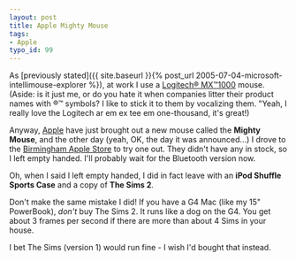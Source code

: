 ```yaml
---
layout: post
title: Apple Mighty Mouse
tags:
- Apple
typo_id: 99
---
```

As [previously stated]({{ site.baseurl }}{% post_url 2005-07-04-microsoft-intellimouse-explorer %}), at work I use a [Logitech&reg; MX&trade;1000](https://en.wikipedia.org/wiki/List_of_Logitech_products#Optical_mice) mouse. (Aside: is it just me, or do you hate it when companies litter their product names with &reg;&trade; symbols?  I like to stick it to them by vocalizing them. "Yeah, I really love the Logitech ar em ex tee em one-thousand, it's great!)

Anyway, [Apple](http://www.apple.com/) have just brought out a new mouse called the **Mighty Mouse**, and the other day (yeah, OK, the day it was announced...) I drove to the [Birmingham Apple Store](https://www.apple.com/uk/retail/birmingham/) to try one out.  They didn't have any in stock, so I left empty handed.  I'll probably wait for the Bluetooth version now.

Oh, when I said I left empty handed, I did in fact leave with an **iPod Shuffle Sports Case** and a copy of **The Sims 2**.

Don't make the same mistake I did!  If you have a G4 Mac (like my 15" PowerBook), *don't* buy The Sims 2.  It runs like a dog on the G4.  You get about 3 frames per second if there are more than about 4 Sims in your house.

I bet The Sims (version 1) would run fine - I wish I'd bought that instead.
